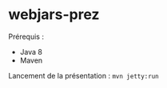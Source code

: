 # webjars-prez

Prérequis : 
  * Java 8
  * Maven
  
Lancement de la présentation : `mvn jetty:run`
